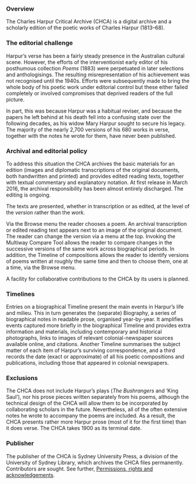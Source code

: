 ### **Overview**
The Charles Harpur Critical Archive (CHCA) is a digital archive and a  scholarly edition of the poetic works of Charles Harpur (1813–68). 

### The editorial challenge 
Harpur’s verse has been a fairly steady presence in the Australian  cultural scene. However, the efforts of the interventionist early editor  of his posthumous collection *Poems* (1883) were perpetuated in later  selections and anthologisings. The resulting misrepresentation of his  achievement was not recognised until the 1940s. Efforts were  subsequently made to bring the whole body of his poetic work under  editorial control but these either failed completely or involved  compromises that deprived readers of the full picture. 

In part, this was because Harpur was a habitual reviser, and because the papers he left behind at his death  fell into a confusing state over the following decades, as his widow Mary Harpur  sought to secure his legacy. The majority of the nearly 2,700 versions  of his 680 works in verse, together with the notes he wrote for them, have never been published. 

### Archival and editorial policy 
To address this situation the CHCA archives the basic materials for an  edition (images and diplomatic transcriptions of the original documents,  both handwritten and printed) and provides edited reading texts,  together with textual commentary and explanatory notation. At first  release in March 2016, the archival responsibility has been almost entirely discharged. The editing is ongoing. 

The texts are presented, whether in transcription or as edited, at the level of the *version* rather than the  *work*.

Via the Browse menu the reader chooses a poem. An archival transcription or edited reading text appears next to an image of the original document. The reader can change the version via a menu at the top. Invoking the Multiway Compare Tool allows the reader to compare changes in the  successive versions of the same work across biographical periods. In addition, the Timeline of compositions allows the reader to identify versions of poems written at roughly the same time and then to choose them, one at a time, via the Browse menu. 

A facility  for collaborative contributions to the CHCA by its users is planned.

### Timelines 
Entries on a biographical Timeline present the main events in Harpur’s  life and milieu. This in turn generates the (separate) Biography, a  series of biographical notes in readable prose, organised year-by-year.  It amplifies events captured more briefly in the biographical Timeline  and provides extra information and materials, including contemporary and  historical photographs, links to images of relevant colonial-newspaper  sources available online, and citations. Another Timeline summarises the  subject matter of each item of Harpur’s surviving correspondence, and a  third records the date (exact or approximate) of all his poetic  compositions and publications, including those that appeared in colonial  newspapers. 

### Exclusions 
The CHCA does not include Harpur’s plays (*The Bushrangers* and ‘King  Saul’), nor his prose pieces written separately from his poems, although  the technical design of the CHCA will allow them to be incorporated by  collaborating scholars in the future. Nevertheless, all of the often  extensive notes he wrote to accompany the poems are included. As a  result, the CHCA presents rather more Harpur prose (most of it for the  first time) than it does verse. The CHCA takes 1900 as its terminal  date.
 
### Publisher 
The publisher of the CHCA is Sydney University Press, a division of the  University of Sydney Library, which archives the CHCA files permanently.  Contributors are sought. See further, [Permissions, rights and acknowledgements](/harpur/para?docid=english/harpur/about/permissions). 
